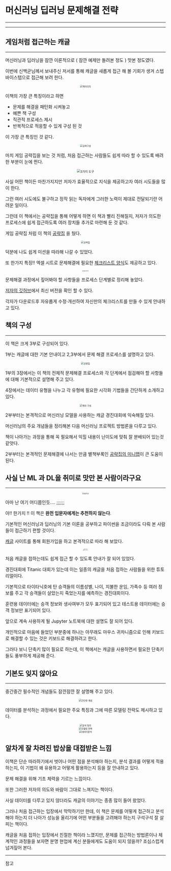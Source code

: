 # 머신러닝 딥러닝 문제해결 전략


---

---

## 게임처럼 접근하는 캐글

---

머신러닝과 딥러닝을 잠깐 이론적으로 ( 잠깐 예제만 돌려본 정도 ) 맛본 정도였다. 

이번에 신백균님께서 보내주신 저서를 통해 캐글을 새롭게 접근 해 볼 기회가 생겨 스텝바이스텝으로 접근해 보려 한다.

<center><img src="https://user-images.githubusercontent.com/10527294/165560381-a126c388-4068-43f5-8200-3534f3d8fa28.png" alt="책이미지" style="zoom:50%;" /></center>

이책의 가장 큰 특징이라고 하면 

- 문제를 해결을 패턴화 시켜놓고
- 예쁜 책 구성
- 직관적 프로세스 제시
- 반복적으로 적응할 수 있게 구성 된 것

이 가장 큰 특징인 것 같다.





<center><img src="https://user-images.githubusercontent.com/10527294/165564378-dccae10d-103a-4be8-8c08-a3274fca5e80.png" alt="공략구성" style="zoom:50%;" /></center>

마치 게임 공략집을 보는 것 처럼, 처음 접근하는 사람들도 쉽게 따라 할 수 있도록 배려한 부분이 눈에 띈다.

<center><img src="https://user-images.githubusercontent.com/10527294/165565332-7f7d909a-47c9-4bc7-be01-9ff27bc1eef0.png" alt="3가지 도구" style="zoom: 67%;" /></center>

사실 어떤 책이든 마찬가지지만 저자가 효율적으로 지식을 제공하고자 여러 시도들을 많이 한다. 

그런 여러 시도에도 불구하고 정작 읽는 독자에게 그러한 노력이 제대로 전달되기란 어려운 일이다. 

그런데 이 책에서는 공략집을 통해 어떻게 하면 이 책과 빨리 진해질지, 저자가 의도한 프로세스에 쉽게 접근하도록 여러 장치들 추가로 마련해 둔 것 같다. 

게임 공략집 처럼 이 책의 [공략집][공략집] 을 뒀다.

<center><img src="https://user-images.githubusercontent.com/10527294/165565853-cccf17b6-efa9-4fa2-8023-1c63120ddf6f.png" alt="공략집" style="zoom:50%;" /></center>

덕분에 나도 쉽게 미션을 따라해 나갈 수 있었다.

또 한가지 특징!! 엑셀 시트로 문제해결에 필요한 [체크리스트 양식][머신러닝 문제해결 체크리스트 (beta)]도 제공하고 있다. 

<center><img src="https://user-images.githubusercontent.com/10527294/165566540-c14af657-2595-49f8-a75f-8bf4b152307f.png" alt="체크리스트" style="zoom: 25%;" /></center>

문제해결 과정에서 짚어봐야 할 사항들을 프로세스 단계별로 정리해 놓았다.

[저자의 깃허브][머신러닝 딥러닝 문제해결 전략 Github]에서 최신 버전을 확인 할 수 있다. 

각자가 다운로드후 자유롭게 수정·개선하여 자신만의 체크리스트를 만들 수 있게 안내하고 있다.





## 책의 구성

---

이 책은 크게 3부로 구성되어 있다. 

1부는 캐글에 대한 기본 안내이고 2,3부에서 문제 해결 프로세스를 설명하고 있다.

<center><img src="https://user-images.githubusercontent.com/10527294/165564606-aed5e18e-2618-4cb8-80d0-4bec5d51bc40.png" alt="공량집" style="zoom:50%;" /></center>



1부의 3장에서는 이 책의 전체적 문제해결 프로세스와 각 단계에서 점검해야 할 사항들에 대해 기본적으로 설명해 주고 있다.

4장에서는 데이터 유형을 나누고 각 유형에 필요한 시각화 기법들을 간단하게 소개하고 있다. 

<center><img src="https://user-images.githubusercontent.com/10527294/165562564-49f9b07f-a391-4dde-8ebd-790abc48ca2c.png" alt="책의 구성" style="zoom:50%;" /></center>

2부부터는 본격적으로 머신러닝 모델을 사용하는 캐글 경진대회에 익숙해질 있다. 

머신러닝의 주요 개념들을 정리해본 다음 머신러닝 프로젝트 방법론을 다루고 있다.  

책이 나아가는 과정을 통해 꼭 필요해서 익힐 내용이 난이도에 맞춰 잘 분배되어 있는것 같앗다. 

2부부터는 본격적인 문제해결에 나서는 만큼 별책부록인 [공략집의 미니맵][공략집]이 큰 도움이 된다.





## 사실 난 ML 과 DL을 취미로 맛만 본 사람이라구요

---

<center><img src="https://user-images.githubusercontent.com/10527294/165561286-27b5b92f-1606-4344-bb3b-fb72b943829d.jpg" alt="대상독자" style="zoom: 30%;" /></center>

아마 난 여기 어디쯤인듯.... ;;;;;; 

아!! 한가지 !! 이 책은 **완전 입문자에게는 추천하지 않는다**. 

기본적인 머신러닝과 딥러닝의 기본 이론을 공부하고 파이썬을 조금이라도 다뤄 본 사람들이 접근하기 편할 것이다.

[캐글][캐글 사이트] 사이트를 통해 회원가입을 하고 본격적으로 따라 해 보았다. 

<center><img src="https://user-images.githubusercontent.com/10527294/165563222-f9ed9565-c69a-4808-8a5e-2f9024bfccfd.png" alt="캐글 사이트" style="zoom: 15%;" /></center>



<center><img src="https://user-images.githubusercontent.com/10527294/165563298-b521e839-327f-4ab0-a092-0dfd2f88f392.png" alt="캐글 사이트 홈" style="zoom: 15%;" /></center>

처음 캐글을 접하는데도 쉽게 접근 할 수 있도록 안내가 잘 되어 있었다.

경진대회에 Titanic 대회가 있는데 이는 일종의 캐글을 처음 접하는 사람들을 위한 튜토리얼이다. 

기본적으로 타이타닉호에 탄 승객들의 이름성별, 나이, 지불한 운임, 가족수 등 여러 정보를 주고 각 승객들이 살았는지 죽었는지를 예측하는 경진대회이다. 

훈련용 데이터에는 승객 정보와 생사여부가 모두 표기되어 있고 테스트용 데이터에는 승객 정보만 표기되어 있다. 

앞으로 계속 사용하게 될 Jupyter 노트북에 대한 설명도 잘 되어 있다.



개인적으로 마음에 들었던 부분중에 하나는 아무래도 마우스 귀차니즘으로 인해 키보드로 해결할 수 있는 것은 키보드로 해결하려고 한다. 

그러다 보니 단축키 많이 필요로 하는데, 이 책에서는 캐글을 사용하면서 필요한 단축키들도 풍부하게 제공해 준다.





## 기본도 잊지 않아요

---

중간중간 필수적인 개념들도 잠깐잠깐 잘 설명해 주고 있다.

<center><img src="https://user-images.githubusercontent.com/10527294/165578651-24b14351-bcff-4f6e-92bb-2c6491d1ba18.png" alt="간단한 개념" style="zoom:50%;" /></center>

데이터를 분석하는 과정에서 필요한 주요 특징과 그에 따른 모델링 전략도 제시하고 있다.

<center><img src="https://user-images.githubusercontent.com/10527294/165579261-1e14b217-1b51-4cc8-a6d0-e22890cf525d.png" alt="분석 정리" style="zoom:50%;" /></center>

<center><img src="https://user-images.githubusercontent.com/10527294/165579587-a808506f-a0c6-41e9-81fa-1cf7f2c86ab3.png" alt="모델링 전략" style="zoom:50%;" /></center>

<center><img src="https://user-images.githubusercontent.com/10527294/165584579-fed0f405-3ba7-4c60-8c10-ae879e96ad58.png" alt="데이터분석" style="zoom:50%;" /></center>



## 알차게 잘 차려진 밥상을 대접받은 느낌

이책은  단순 따라하기에서 벗어나 어떤 점을 분석해야 하는지, 분석 결과를 어떻게 적용하는지, 이 기법이 왜 유용하고 어떻게 활용하는지 등을 잘 안내하고 있다. 

문제 해결을 위해 기초 체력을 기르는 느낌이다.  

또한 그러한 저자의 의도와 바람이 그대로 느껴지는 책이다.





사실 데이터를 다루고 있지 않더라도 캐글의 이야기는 종종 많이 들어 왔었다. 

그러나 처음 접근하는 입장에서 막막하기만 한데, 이 책은 문제를 어떻게 접근하고 분석해야 하는지 더 나아가 성능을 올리기에 어떤 부분들을 고려해야 하는지 구석구석 잘 살피는 책이다. 

캐글을 처음 접하는 입장에서 친절한 책이라 느꼈지만, 문제를 접근하는 방법론이나 체계적인 과정들을 보자면 분명 현업에 계신 분들에게도 도움이 되지 않을까? 조심스럽게 넘겨짚어 본다.



---

참고

[머신러닝 딥러닝 문제해결 전략 Github]: https://github.com/BaekKyunShin/musthave_mldl_problem_solving_strategy	"머신러닝 딥러닝 문제해결 전략 Github"
[공략집]: https://github.com/BaekKyunShin/musthave_mldl_problem_solving_strategy/tree/main/minimap	"공략집(with 미니맵)"
[머신러닝 문제해결 체크리스트 (beta)]: https://docs.google.com/spreadsheets/d/1kVygnwbR_YUpNFgw-6mZQuPn8ILY2m3vl32BOu7gQsc/edit#gid=39315817	"머신러닝 문제해결 체크리스트 (beta)"
[(이미지 분류) 딥러닝 문제해결 체크리스트 (beta)]: https://docs.google.com/spreadsheets/d/1kVygnwbR_YUpNFgw-6mZQuPn8ILY2m3vl32BOu7gQsc/edit#gid=1051001003	"이미지 분류) 딥러닝 문제해결 체크리스트 (beta)"
[캐글 사이트]: https://www.kaggle.com/	"캐글"